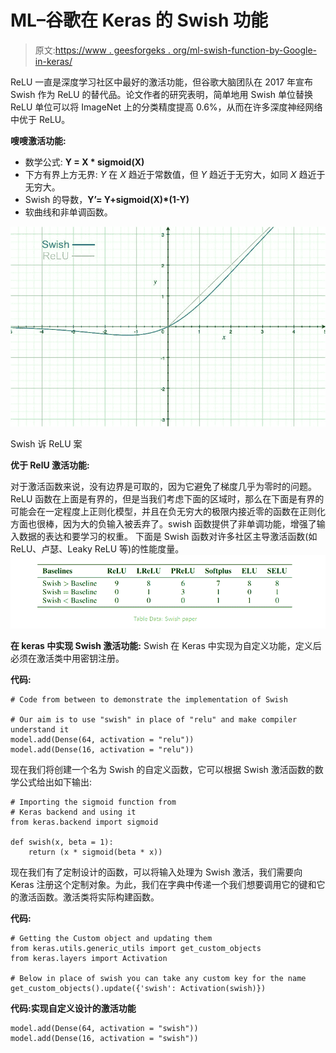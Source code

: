 # ML–谷歌在 Keras 的 Swish 功能

> 原文:[https://www . geesforgeks . org/ml-swish-function-by-Google-in-keras/](https://www.geeksforgeeks.org/ml-swish-function-by-google-in-keras/)

ReLU 一直是深度学习社区中最好的激活功能，但谷歌大脑团队在 2017 年宣布 Swish 作为 ReLU 的替代品。论文作者的研究表明，简单地用 Swish 单位替换 ReLU 单位可以将 ImageNet 上的分类精度提高 0.6%，从而在许多深度神经网络中优于 ReLU。

**嗖嗖激活功能:**

*   数学公式: **Y = X * sigmoid(X)**
*   下方有界上方无界: *Y* 在 *X* 趋近于常数值，但 *Y* 趋近于无穷大，如同 *X* 趋近于无穷大。
*   Swish 的导数，**Y’= Y+sigmoid(X)*(1-Y)**
*   软曲线和非单调函数。

![](img/70814b92f4a9cebed76f6a1d6375e340.png)

Swish 诉 ReLU 案

**优于 RelU 激活功能:**

对于激活函数来说，没有边界是可取的，因为它避免了梯度几乎为零时的问题。ReLU 函数在上面是有界的，但是当我们考虑下面的区域时，那么在下面是有界的可能会在一定程度上正则化模型，并且在负无穷大的极限内接近零的函数在正则化方面也很棒，因为大的负输入被丢弃了。swish 函数提供了非单调功能，增强了输入数据的表达和要学习的权重。
下面是 Swish 函数对许多社区主导激活函数(如 ReLU、卢瑟、Leaky ReLU 等)的性能度量。
![](img/4b951d273123eb2db62812bbd3a07e25.png)

**在 keras 中实现 Swish 激活功能:**
Swish 在 Keras 中实现为自定义功能，定义后必须在激活类中用密钥注册。

**代码:**

```
# Code from between to demonstrate the implementation of Swish

# Our aim is to use "swish" in place of "relu" and make compiler understand it
model.add(Dense(64, activation = "relu"))
model.add(Dense(16, activation = "relu"))
```

现在我们将创建一个名为 Swish 的自定义函数，它可以根据 Swish 激活函数的数学公式给出如下输出:

```
# Importing the sigmoid function from
# Keras backend and using it
from keras.backend import sigmoid

def swish(x, beta = 1):
    return (x * sigmoid(beta * x))
```

现在我们有了定制设计的函数，可以将输入处理为 Swish 激活，我们需要向 Keras 注册这个定制对象。为此，我们在字典中传递一个我们想要调用它的键和它的激活函数。激活类将实际构建函数。

**代码:**

```
# Getting the Custom object and updating them
from keras.utils.generic_utils import get_custom_objects
from keras.layers import Activation

# Below in place of swish you can take any custom key for the name 
get_custom_objects().update({'swish': Activation(swish)})
```

**代码:实现自定义设计的激活功能**

```
model.add(Dense(64, activation = "swish"))
model.add(Dense(16, activation = "swish"))
```